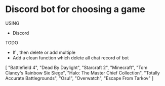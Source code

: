 # Discord bot for choosing a game

USING
- Discord

TODO
- If , then delete or add multiple
- Add a clean function which delete all chat record of bot


[
    "Battlefield 4",
    "Dead By Daylight",
    "Starcraft 2",
    "Minecraft",
    "Tom Clancy's Rainbow Six Siege",
    "Halo: The Master Chief Collection",
    "Totally Accurate Battlegrounds",
    "Osu!",
    "Overwatch",
    "Escape From Tarkov"
]
